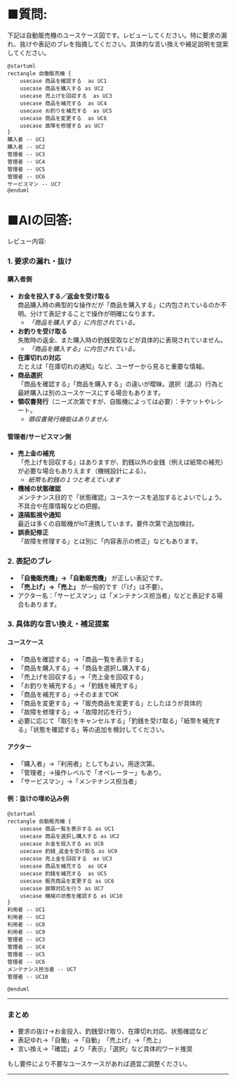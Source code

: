 # ■質問:

  下記は自動販売機のユースケース図です。レビューしてください。特に要求の漏れ、抜けや表記のブレを指摘してください。具体的な言い換えや補足説明を提案してください。


```
@startuml
rectangle 自働販売機 {
    usecase 商品を確認する  as UC1
    usecase 商品を購入する as UC2
    usecase 売上げを回収する  as UC3
    usecase 商品を補充する  as UC4
    usecase お釣りを補充する  as UC5
    usecase 商品を変更する  as UC6
    usecase 故障を修理する as UC7
}
購入者 -- UC1
購入者 -- UC2
管理者 -- UC3
管理者 -- UC4
管理者 -- UC5
管理者 -- UC6
サービスマン -- UC7
@enduml
```

# ■AIの回答:

  レビュー内容:

### 1. 要求の漏れ・抜け

#### 購入者側
- **お金を投入する／返金を受け取る**  
  商品購入時の典型的な操作だが「商品を購入する」に内包されているのか不明。分けて表記することで操作が明確になります。
  - *「商品を購入する」に内包されている。*
- **お釣りを受け取る**  
  失敗時の返金、また購入時の釣銭受取などが具体的に表現されていません。  
  - *「商品を購入する」に内包されている。*
- **在庫切れの対応**  
  たとえば「在庫切れの通知」など、ユーザーから見ると重要な情報。
- **商品選択**  
  「商品を確認する」「商品を購入する」の違いが曖昧。選択（選ぶ）行為と最終購入は別のユースケースにする場合もあります。
- **領収書発行**（ニーズ次第ですが、自販機によっては必要）：チケットやレシート。
  - *領収書発行機能はありません*

#### 管理者/サービスマン側
- **売上金の補充**  
  「売上げを回収する」はありますが、釣銭以外の金銭（例えば紙幣の補充）が必要な場合もありえます（機械設計による）。
  - *紙幣も釣銭の１つと考えています*
- **機械の状態確認**  
  メンテナンス目的で「状態確認」ユースケースを追加するとよいでしょう。不具合や在庫情報などの把握。
- **遠隔監視や通知**  
  最近は多くの自販機がIoT連携しています。要件次第で追加検討。
- **誤表記修正**  
  「故障を修理する」とは別に「内容表示の修正」などもあります。

### 2. 表記のブレ

- **「自働販売機」→「自動販売機」** が正しい表記です。
- **「売上げ」→「売上」** が一般的です（「げ」は不要）。
- アクター名：「サービスマン」は「メンテナンス担当者」などと表記する場合もあります。

### 3. 具体的な言い換え・補足提案

#### ユースケース
- 「商品を確認する」→「商品一覧を表示する」
- 「商品を購入する」→「商品を選択し購入する」
- 「売上げを回収する」→「売上金を回収する」
- 「お釣りを補充する」→「釣銭を補充する」
- 「商品を補充する」→そのままでOK
- 「商品を変更する」→「販売商品を変更する」としたほうが具体的
- 「故障を修理する」→「故障対応を行う」
- 必要に応じて「取引をキャンセルする」「釣銭を受け取る」「紙幣を補充する」「状態を確認する」等の追加を検討してください。

#### アクター
- 「購入者」→「利用者」としてもよい。用途次第。
- 「管理者」→操作レベルで「オペレーター」もあり。
- 「サービスマン」→「メンテナンス担当者」

#### 例：抜けの埋め込み例
```plantuml
@startuml
rectangle 自動販売機 {
    usecase 商品一覧を表示する as UC1
    usecase 商品を選択し購入する as UC2
    usecase お金を投入する as UC8
    usecase 釣銭_返金を受け取る as UC9
    usecase 売上金を回収する  as UC3
    usecase 商品を補充する  as UC4
    usecase 釣銭を補充する  as UC5
    usecase 販売商品を変更する as UC6
    usecase 故障対応を行う as UC7
    usecase 機械の状態を確認する as UC10
}
利用者 -- UC1
利用者 -- UC2
利用者 -- UC8
利用者 -- UC9
管理者 -- UC3
管理者 -- UC4
管理者 -- UC5
管理者 -- UC6
メンテナンス担当者 -- UC7
管理者 -- UC10

@enduml
```

----
### まとめ
- 要求の抜け→お金投入、釣銭受け取り、在庫切れ対応、状態確認など
- 表記ゆれ→「自働」→「自動」　「売上げ」→「売上」
- 言い換え→「確認」より「表示」「選択」など具体的ワード推奨

もし要件により不要なユースケースがあれば適宜ご調整ください。

-------------------------

